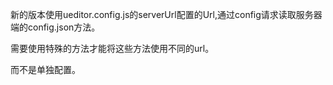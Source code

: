 新的版本使用ueditor.config.js的serverUrl配置的Url,通过config请求读取服务器端的config.json方法。

需要使用特殊的方法才能将这些方法使用不同的url。

而不是单独配置。
